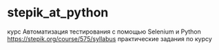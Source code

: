 # stepik_at_python
курс Автоматизация тестирования с помощью Selenium и Python  
https://stepik.org/course/575/syllabus
практические задания по курсу
